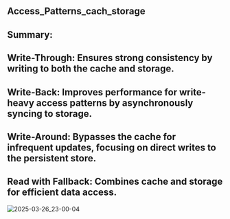 ## Access_Patterns_cach_storage

## Summary:

##    Write-Through: Ensures strong consistency by writing to both the cache and storage.

##    Write-Back: Improves performance for write-heavy access patterns by asynchronously syncing to storage.

##    Write-Around: Bypasses the cache for infrequent updates, focusing on direct writes to the persistent store.

##    Read with Fallback: Combines cache and storage for efficient data access.

![2025-03-26_23-00-04](https://github.com/user-attachments/assets/91ccc66b-070d-4490-bf9f-a4b36d141308)
